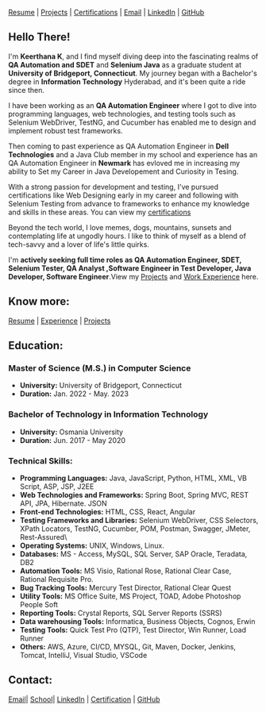 [Resume](https://docs.google.com/document/d/1B08FaDKsW7_bMqF2xs1xwX_twvAydccB/edit?usp=drive_link&ouid=106239973580370921309&rtpof=true&sd=true) | [Projects](Projects.md#projects) | [Certifications](Certification.md#Certification) | [Email](mailto:keerthanakudu258@gmail.com) | [LinkedIn](http://linkedin.com/in/keerthana-reddy-ft25) | [GitHub](https://github.com/KeerthanaReddy1125)

## Hello There!

I'm **Keerthana K**, and I find myself diving deep into the fascinating realms of **QA Automation and SDET** and  **Selenium Java** as a graduate student at **University of Bridgeport, Connecticut**. My journey began with a Bachelor's degree in **Information Technology** Hyderabad, and it's been quite a ride since then. 

I have been working as an **QA Automation Engineer** where I got to dive into programming languages, web technologies, and testing tools such as Selenium WebDriver, TestNG, and Cucumber has enabled me to design and implement robust test frameworks.

Then coming to past experience as QA Automation Engineer in **Dell Technologies** and  a Java Club member in my school and experience has an QA Automation Engineer	 in **Newmark**  has evloved me in increasing my ability to Set my Career in Java Developement and Curiosity in Tesing.

With a strong passion for development and testing, I've pursued certifications like Web Designing early in my career and following with Selenium Testing from advance to frameworks to enhance my knowledge and skills in these areas. You can view my [certifications](Certification.md#Certification)


Beyond the tech world, I love memes, dogs, mountains, sunsets and contemplating life at ungodly hours. I like to think of myself as a blend of tech-savvy and a lover of life's little quirks. 

I'm **actively seeking full time roles as QA Automation Engineer, SDET, Selenium Tester, QA Analyst ,Software Engineer in Test Developer, Java Developer, Software Engineer**.View my [Projects](Projects.md#projects) and [Work Experience](Experience.md#experience) here. 

## Know more:
[Resume](https://docs.google.com/document/d/1B08FaDKsW7_bMqF2xs1xwX_twvAydccB/edit?usp=drive_link&ouid=106239973580370921309&rtpof=true&sd=true) | [Experience](Experience.md#experience) | [Projects](Projects.md#projects)

## Education:
### Master of Science (M.S.) in Computer Science
- **University:** University of Bridgeport, Connecticut
- **Duration:** Jan. 2022 - May. 2023
  
### Bachelor of Technology in Information Technology
- **University:** Osmania University
- **Duration:** Jun. 2017 - May 2020



### Technical Skills:

- **Programming Languages:** Java, JavaScript, Python, HTML, XML, VB Script, ASP, JSP, J2EE
- **Web Technologies and Frameworks:** Spring Boot, Spring MVC, REST API, JPA, Hibernate. JSON
- **Front-end Technologies:** HTML, CSS, React, Angular
- **Testing Frameworks and Libraries:** Selenium WebDriver, CSS Selectors, XPath Locators, TestNG, Cucumber, POM, Postman, Swagger, JMeter, Rest-Assured\
- **Operating Systems:** UNIX, Windows, Linux. 
-	**Databases:** MS - Access, MySQL, SQL Server, SAP Oracle, Teradata, DB2 
-	**Automation Tools:** MS Visio, Rational Rose, Rational Clear Case, Rational Requisite Pro. 
-	**Bug Tracking Tools:** Mercury Test Director, Rational Clear Quest 
-	**Utility Tools:** MS Office Suite, MS Project, TOAD, Adobe Photoshop People Soft 
-	**Reporting Tools:** Crystal Reports, SQL Server Reports (SSRS) 
-	**Data warehousing Tools:** Informatica, Business Objects, Cognos, Erwin 
-	**Testing Tools:** Quick Test Pro (QTP), Test Director, Win Runner, Load Runner
- **Others:** AWS, Azure, CI/CD, MYSQL, Git, Maven, Docker, Jenkins, Tomcat, IntelliJ, Visual Studio, VSCode



## Contact:
[Email](mailto:keerthanakudu258@gmail.com)| [School](mailto:kkudu@my.bridgeport.edu)| [LinkedIn](https://www.linkedin.com/in/keerthana-reddy-FT25) | [Certification](Certification.md#Certification) | [GitHub](https://github.com/KeerthanaReddy1125)
